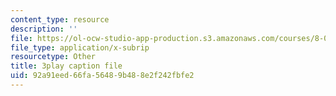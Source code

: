 ```yaml
---
content_type: resource
description: ''
file: https://ol-ocw-studio-app-production.s3.amazonaws.com/courses/8-06-quantum-physics-iii-spring-2018/92a91eed66fa56489b488e2f242fbfe2_NjhuAak0jmM.vtt
file_type: application/x-subrip
resourcetype: Other
title: 3play caption file
uid: 92a91eed-66fa-5648-9b48-8e2f242fbfe2
---
```

